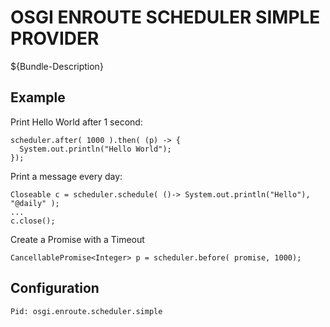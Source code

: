 # OSGI ENROUTE SCHEDULER SIMPLE PROVIDER

${Bundle-Description}

## Example

Print Hello World after 1 second:

	scheduler.after( 1000 ).then( (p) -> {
	  System.out.println("Hello World");
	});

Print a message every day:

	Closeable c = scheduler.schedule( ()-> System.out.println("Hello"), "@daily" );
	...
	c.close();
	
Create a Promise with a Timeout

	CancellablePromise<Integer> p = scheduler.before( promise, 1000);

## Configuration

	Pid: osgi.enroute.scheduler.simple
	

